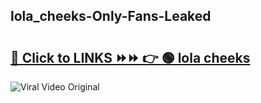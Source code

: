 
 ## lola_cheeks-Only-Fans-Leaked

# <h2><a href="https://clipsfans.com/lola_cheeks&ref=git">🔗 Click to LINKS ⏩⏩ 👉 🟢 lola cheeks </a></h2>

<a href="https://clipsfans.com/lola_cheeks&ref=git" rel="nofollow" data-target="animated-image.originalLink"><img src="https://i.ibb.co.com/xMMVF88/686577567.gif" alt="Viral Video Original" style="max-width: 100%; display: inline-block;" data-target="animated-image.originalImage"></a>
